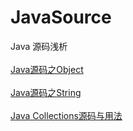 # JavaSource
Java 源码浅析
<br>
<br>
[Java源码之Object](http://blog.csdn.net/dt235201314/article/details/78318399 "鼠标悬停显示")
<br>
<br>
[Java源码之String](http://blog.csdn.net/dt235201314/article/details/78330377 "鼠标悬停显示")
<br>
<br>
[Java Collections源码与用法](http://blog.csdn.net/dt235201314/article/details/78741922 "鼠标悬停显示")
<br>
